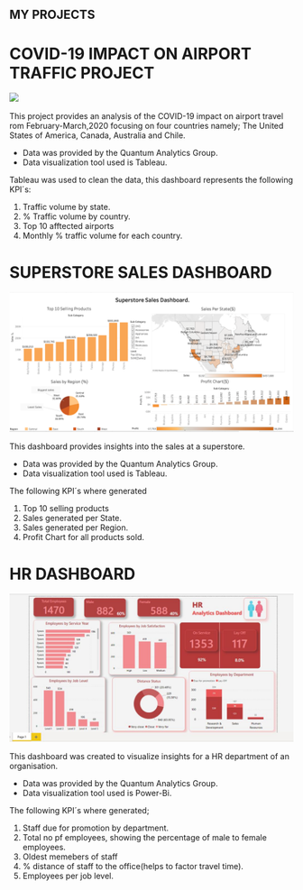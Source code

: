 ## MY PROJECTS

# COVID-19 IMPACT ON AIRPORT TRAFFIC PROJECT
![](https://github.com/alma-adeniran/Porfolio/blob/main/images/2nd%20project.png)

This project provides an analysis of the COVID-19 impact on airport travel rom February-March,2020 focusing on four countries namely; The United States of America, Canada, Australia and Chile.

* Data was provided by the Quantum Analytics Group.
* Data visualization tool used is Tableau.

Tableau was used to clean the data, this dashboard represents the following KPI´s:
1. Traffic volume by state.
2. % Traffic volume by country.
3. Top 10 afftected airports
4. Monthly % traffic volume for each country.

# SUPERSTORE SALES DASHBOARD

![](/images/superstore%20dashboard.png)

This dashboard provides insights into the sales at a superstore.

* Data was provided by the Quantum Analytics Group.
* Data visualization tool used is Tableau.

The following KPI´s where generated
1. Top 10 selling products
2. Sales generated per State.
3. Sales generated per Region.
4. Profit Chart for all products sold.


# HR DASHBOARD

![](/images/hr%20dashboard.JPG)

 This dashboard was created to visualize insights for a HR department of an organisation.
 
* Data was provided by the Quantum Analytics Group.
* Data visualization tool used is Power-Bi.

The following KPI´s where generated;
1. Staff due for promotion by department.
2. Total no pf employees, showing the percentage of male to female employees.
3. Oldest memebers of staff
4. % distance of staff to the office(helps to factor travel time).
5. Employees per job level.
